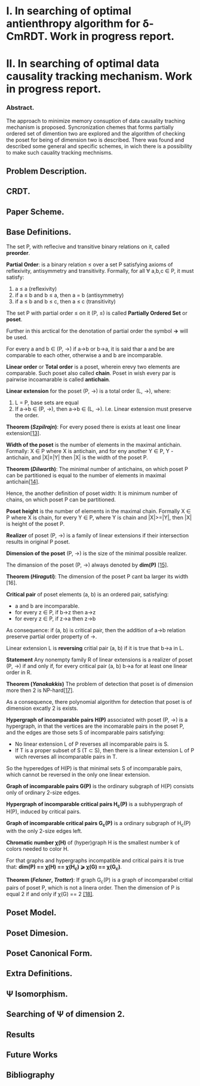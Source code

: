 # I. In searching of optimal antienthropy algorithm for δ-CmRDT. Work in progress report.
# II. In searching of optimal data causality tracking mechanism. Work in progress report.

### Abstract.
The approach to minimize memory consuption of data causality traching mechanism is proposed. Syncronization chemes that forms partially ordered set of dimention two are explored and the algorithm of checking the poset for being of dimension two is described. There was found and described some general and specific schemes, in wich there is a possibility to make such cauality tracking mechnisms.

## Problem Description.

## CRDT.

## Paper Scheme.

## Base Definitions.

The set P, with reflecive and transitive binary relations on it, called **preorder**.

**Partial Order**: is a binary relation ≤ over a set P satisfying axioms of reflexivity, antisymmetry and transitivity. Formally, for all ∀ a,b,c ∈ P, it must satisfy:

1. a ≤ a (reflexivity)
2. if a ≤ b and b ≤ a, then a = b (antisymmetry)
3. if a ≤ b and b ≤ c, then a ≤ c (transitivity)

The set P with partial order ≤ on it (P, ≤) is called **Partially Ordered Set** or **poset**.

Further in this arctical for the denotation of partial order the symbol **→** will be used.

For every a and b ∈ (P, →) if a→b or b→a, it is said thar a and be are comparable to each other, otherwise a and b are incomparable.

**Linear order** or **Total order** is a poset, wherein erevy two elements are comparable.
Such poset also called **chain**. Poset in wish every par is pairwise incoamarable is called **antichain**.

**Linear extension** for the poset (P, →) is a total order (L, →), where:
1. L = P, base sets are equal
2. If a→b ∈ (P, →), then a→b ∈ (L, →). I.e. Linear extension must preserve the order.

**Theorem (_Szpilrajn_)**:
For every posed there is exists at least one linear extension[[13]](https://en.wikipedia.org/wiki/Szpilrajn_extension_theorem).

**Width of the poset** is the number of elements in the maximal antichain. Formally:
    X ∈ P where X is antichain, and for eny another Y ∈ P, Y - antichain, and |X|≥|Y| then |X| is the width of the poset P.
    
**Theorem (_Dilworth_)**:
The minimal number of antichains, on which poset P can be partitioned is equal to the number of elements in maximal antichain[[14]](https://en.wikipedia.org/wiki/Dilworth%27s_theorem).

Hence, the another definition of poset width:
It is minimum number of chains, on which poset P can be partitioned.

**Poset height** is the number of elements in the maximal chain. Formally
    X ∈ P where X is chain, for every Y ∈ P, where Y is chain and |X|>=|Y|, then |X| is height of the poset P.
    
**Realizer** of poset (P, →) is a family of linear extensions if their intersection results in original P poset.

**Dimension of the poset** (P, →) is the size of the minimal possible realizer.

The dimansion of the poset (P, →) always denoted by **dim(P)** [[15]](http://www.jstor.org/stable/2371374).

**Theorem (_Hiraguti_)**:
    The dimension of the poset P cant ba larger its width [16].

**Critical pair** of poset elements (a, b) is an ordered pair, satisfying:

* a and b are incomparable.
* for every z ∈ P, if b→z then a→z
* for every z ∈ P, if z→a then z→b

As consequence: if (a, b) is critical pair, then the addition of a→b relation preserve partial order property of →.

Linear extension L is **reversing** critial pair (a, b) if it is true that b→a in L.

**Statement** Any nonempty family R of linear extensions is a realizer of poset (P, →) if and only if, for every critical pair (a, b) b→a for at least one linear order in R.

**Theorem (_Yanakakkis_)** The problem of detection that poset is of dimension more then 2 is NP-hard[[17]](https://www.researchgate.net/publication/230596220_The_Complexity_of_the_Partial_Order_Dimension_Problem).

As a consequence, there polynomial algorithm for detection that poset is of dimension excatly 2 is exists.

**Hypergraph of incomparable pairs H(P)** associated with poset (P,  →) is a hypergraph, in that the vertices are the incomarable pairs in the poset P, and the edges are those sets S of incomparable pairs satisfying:

* No linear extension L of P reverses all incomparable pairs is S.
* If T is a proper subset of S (T ⊂ S), then there is a linear extension L of P wich reverses all incomparable pairs in T.

So the hyperedges of H(P) is that minimal sets S of incomparable pairs, which cannot be reversed in the only one linear extension.

**Graph of incomparable pairs G(P)** is the ordinary subgraph of H(P) consists only of ordinary 2-size edges.

**Hypergraph of incomparable critical pairs H<sub>c</sub>(P)** is a subhypergraph of H(P), induced by critical pairs.

**Graph of incomparable critical pairs G<sub>c</sub>(P)** is a ordinary subgraph of H<sub>c</sub>(P) with the only 2-size edges left.

**Chromatic number χ(H)** of (hyper)graph H is the smallest number k of colors needed to color H.

For that graphs and hypergraphs incompatible and critical pairs it is true that:
**dim(P) == χ(H) == χ(H<sub>c</sub>) ⩾ χ(G) == χ(G<sub>c</sub>)**.

**Theorem (_Felsner_, _Trotter_)**:
If graph G<sub>c</sub>(P) is a graph of incomparabel critial pairs of poset P, which is not a linera order. Then the dimension of P is equal 2 if and only if χ(G) == 2 [[18]](https://link.springer.com/article/10.1023/A:1006429830221).

## Poset Model.

## Poset Dimesion. 

## Poset Сanonical Form.

## Extra Definitions.

## Ψ Isomorphism.

## Searching of Ψ of dimension 2.

## Results

## Future Works

## Bibliography
